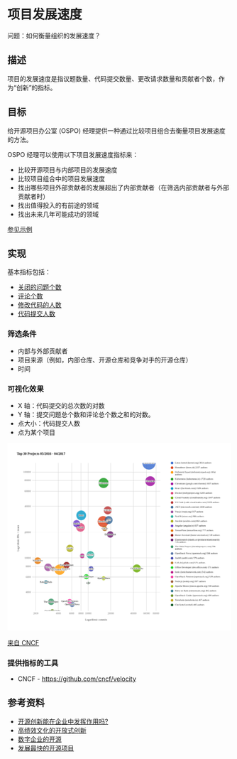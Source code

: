 # 项目发展速度

问题：如何衡量组织的发展速度？

## 描述

项目的发展速度是指议题数量、代码提交数量、更改请求数量和贡献者个数，作为“创新”的指标。

## 目标

给开源项目办公室 (OSPO) 经理提供一种通过比较项目组合去衡量项目发展速度的方法。

OSPO 经理可以使用以下项目发展速度指标来：

- 比较开源项目与内部项目的发展速度
- 比较项目组合中的项目发展速度
- 找出哪些项目外部贡献者的发展超出了内部贡献者（在筛选内部贡献者与外部贡献者时）
- 找出值得投入的有前途的领域
- 找出未来几年可能成功的领域

[参见示例](https://www.cncf.io/blog/2017/06/05/30-highest-velocity-open-source-projects)

## 实现

基本指标包括：

- [关闭的问题个数](https://github.com/chaoss/wg-evolution/blob/master/metrics/Issues_Closed.md)
- [评论个数](https://github.com/chaoss/wg-evolution/blob/master/metrics/Reviews.md)
- [修改代码的人数](https://github.com/chaoss/wg-evolution/blob/master/metrics/Code_Changes.md)
- [代码提交人数](https://github.com/chaoss/wg-risk/blob/master/metrics/Committers.md)

### 筛选条件

* 内部与外部贡献者
* 项目来源（例如，内部仓库、开源仓库和竞争对手的开源仓库）
* 时间

### 可视化效果

* X 轴：代码提交的总次数的对数
* Y 轴：提交问题总个数和评论总个数之和的对数。
* 点大小：代码提交人数
* 点为某个项目

![cncf](images/project-velocity_visualization.png)

[来自 CNCF](https://www.cncf.io/blog/2017/06/05/30-highest-velocity-open-source-projects/)

### 提供指标的工具

* CNCF - https://github.com/cncf/velocity

## 参考资料

- [开源创新能在企业中发挥作用吗?](https://www.threefivetwo.com/blog/can-open-source-innovation-work-in-the-enterprise)
- [高绩效文化的开放式创新](https://www.nearform.com/blog/want-a-high-performing-culture-make-way-for-open-innovation)
- [数字企业的开源](https://www.cio.com/article/3213146/open-source-is-powering-the-digital-enterprise.html)
- [发展最快的开源项目](https://www.cncf.io/blog/2017/06/05/30-highest-velocity-open-source-projects)
